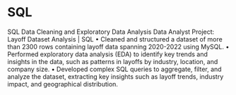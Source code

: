 # SQL
SQL Data Cleaning and Exploratory Data Analysis
 Data Analyst Project: Layoff Dataset Analysis | SQL
 • Cleaned and structured a dataset of more than 2300 rows containing layoff data spanning 2020-2022 using MySQL.
 • Performed exploratory data analysis (EDA) to identify key trends and insights in the data, such as patterns in layoffs by
 industry, location, and company size.
 • Developed complex SQL queries to aggregate, filter, and analyze the dataset, extracting key insights such as layoff trends,
 industry impact, and geographical distribution.
